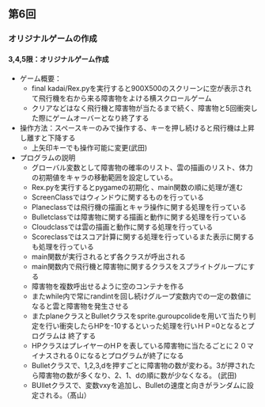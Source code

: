 ## 第6回
### オリジナルゲームの作成
#### 3,4,5限：オリジナルゲーム作成
- ゲーム概要：
    - final kadai/Rex.pyを実行すると900X500のスクリーンに空が表示されて飛行機を右から来る障害物をよける横スクロールゲーム
    - クリアなどはなく飛行機と障害物が当たるまで続く、障害物と5回衝突した際にゲームオーバーとなり終了する
- 操作方法：スペースキーのみで操作する、キーを押し続けると飛行機は上昇し離すと下降する
    - 上矢印キーでも操作可能に変更(武田)
- プログラムの説明
    - グローバル変数として障害物の確率のリスト、雲の描画のリスト、体力の初期値をキャラの移動範囲を設定している。
    - Rex.pyを実行するとpygameの初期化 、main関数の順に処理が進む
    - ScreenClassではウィンドウに関するものを行っている
    - Planeclassでは飛行機の描画とキャラ操作に関する処理を行っている
    - Bulletclassでは障害物に関する描画と動作に関する処理を行っている
    - Cloudclassでは雲の描画と動作に関する処理を行っている
    - Scoreclassではスコア計算に関する処理を行っているまた表示に関するも処理を行っている
    - main関数が実行されるとず各クラスが呼出される
    - main関数内で飛行機と障害物に関するクラスをスプライトグループにする
    - 障害物を複数呼出せるように空のコンテナを作る
    - またwhile内で常にrandintを回し続けグループ変数内での一定の数値になると雲と障害物を発生させる
    - またplaneクラスとBulletクラスをsprite.guroupcolideを用いて当たり判定を行い衝突したらHPを-10するといった処理を行いＨＰ=0となるとプログラムは
    終了する
    - HPクラスはプレイヤーのHＰを表している障害物に当たるごとに２０マイナスされる０になるとプログラムが終了になる
    - Bulletクラスで、1,2,3,dを押すごとに障害物の数が変わる。3が押されたら障害物の数が多くなり、2、1、dの順に数が少なくなる。 (武田)
    - BUlletクラスで、変数vxyを追加し、Bulletの速度と向きがランダムに設定される。（髙山）


